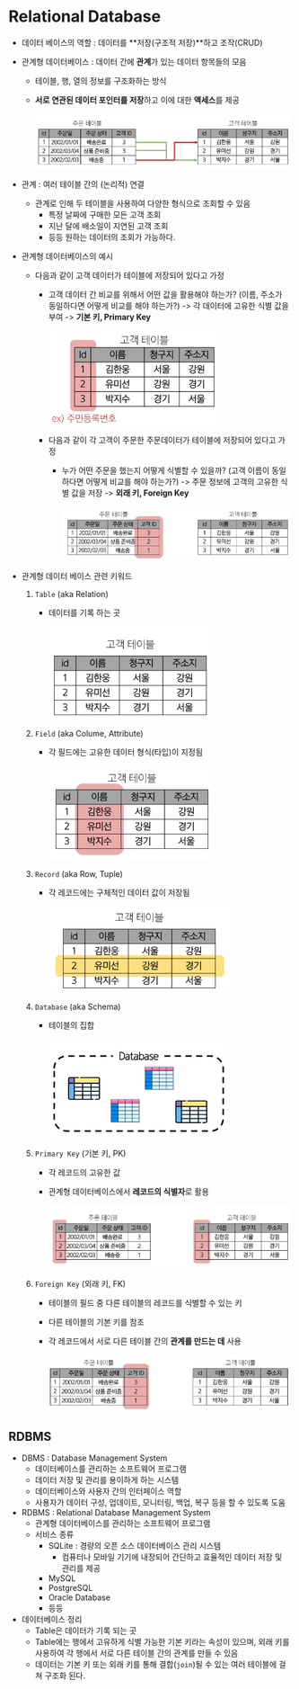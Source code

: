 # Relational Database
* 데이터 베이스의 역할 : 데이터를 **저장(구조적 저장)**하고 조작(CRUD)
* 관계형 데이터베이스 : 데이터 간에 **관계**가 있는 데이터 항목들의 모음
    * 테이블, 행, 열의 정보를 구조화하는 방식
    * **서로 연관된 데이터 포인터를 저장**하고 이에 대한 **액세스**를 제공

        ![sql_relational_database](../image/sql_relational_database.png)

* 관계 : 여러 테이블 간의 (논리적) 연결
    * 관계로 인해 두 테이블을 사용하여 다양한 형식으로 조회할 수 있음
        * 특정 날짜에 구매한 모든 고객 조회
        * 지난 달에 배소일이 지연된 고객 조회
        * 등등 원하는 데이터의 조회가 가능하다.
* 관계형 데이터베이스의 예시
    * 다음과 같이 고객 데이터가 테이블에 저장되어 있다고 가정
        * 고객 데이터 간 비교를 위해서 어떤 값을 활용해야 하는가? (이름, 주소가 동일하다면 어떻게 비교를 해야 하는가?) -> 각 데이터에 고유한 식별 값을 부여 -> **기본 키, Primary Key**

            ![sql_relational_database_primary_key](../image/sql_relational_database_primary_key.png)

        * 다음과 같이 각 고객이 주문한 주문데이터가 테이블에 저장되어 있다고 가정
            * 누가 어떤 주문을 했는지 어떻게 식별할 수 있을까? (고객 이름이 동일하다면 어떻게 비교를 해야 하는가?) -> 주문 정보에 고객의 고유한 식별 값을 저장 -> **외래 키, Foreign Key**

                ![sql_relational_database_foreign_key](../image/sql_relational_database_foreign_key.png)

* 관계형 데이터 베이스 관련 키워드
    1. `Table` (aka Relation)
        * 데이터를 기록 하는 곳

            ![sql_relational_database_table](../image/sql_relational_database_table.png)

    2. `Field` (aka Colume, Attribute)
        * 각 필드에는 고유한 데이터 형식(타입)이 지정됨

            ![sql_relational_database_field](../image/sql_relational_database_field.png)

    3. `Record` (aka Row, Tuple)
        * 각 레코드에는 구체적인 데이터 값이 저장됨

            ![sql_relational_database_record](../image/sql_relational_database_record.png)

    4. `Database` (aka Schema)
        * 테이블의 집합

            ![sql_relational_database_database](../image/sql_relational_database_database.png)

    5. `Primary Key` (기본 키, PK)
        * 각 레코드의 고유한 값
        * 관계형 데이터베이스에서 **레코드의 식별자**로 활용

            ![sql_relational_database_primary_key_table](../image/sql_relational_database_primary_key_table.png)

    6. `Foreign Key` (외래 키, FK)
        * 테이블의 필드 중 다른 테이블의 레코드를 식별할 수 있는 키
        * 다른 테이블의 기본 키를 참조
        * 각 레코드에서 서로 다른 테이블 간의 **관계를 만드는 데** 사용

            ![sql_relational_database_foreign_key_table](../image/sql_relational_database_foreign_key_table.png)

## RDBMS
* DBMS : Database Management System
    * 데이터베이스를 관리하는 소프트웨어 프로그램
    * 데이터 저장 및 관리를 용이하게 하는 시스템
    * 데이터베이스와 사용자 간의 인터페이스 역할
    * 사용자가 데이터 구성, 업데이트, 모니터링, 백업, 복구 등을 할 수 있도록 도움
* RDBMS : Relational Database Management System
    * 관계형 데이터베이스를 관리하는 소프트웨어 프로그램
    * 서비스 종류
        * SQLite : 경량의 오픈 소스 데이터베이스 관리 시스템
            * 컴퓨터나 모바일 기기에 내장되어 간단하고 효율적인 데이터 저장 및 관리를 제공
        * MySQL
        * PostgreSQL
        * Oracle Database
        * 등등
* 데이터베이스 정리
    * Table은 데이터가 기록 되는 곳
    * Table에는 행에서 고유하게 식별 가능한 기본 키라는 속성이 있으며, 외래 키를 사용하여 각 행에서 서로 다른 테이블 간의 관계를 만들 수 있음
    * 데이터는 기본 키 또는 외래 키를 통해 결합(`join`)될 수 있는 여러 테이블에 걸쳐 구조화 된다.